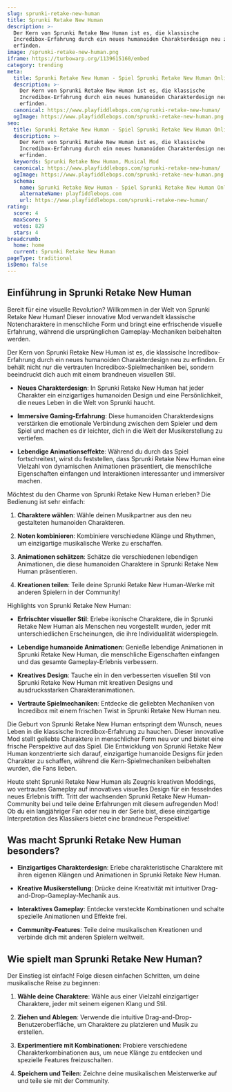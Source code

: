 ```yaml
---
slug: sprunki-retake-new-human
title: Sprunki Retake New Human
description: >-
  Der Kern von Sprunki Retake New Human ist es, die klassische
  Incredibox-Erfahrung durch ein neues humanoiden Charakterdesign neu zu
  erfinden.
image: /sprunki-retake-new-human.png
iframe: https://turbowarp.org/1139615160/embed
category: trending
meta:
  title: Sprunki Retake New Human - Spiel Sprunki Retake New Human Online
  description: >-
    Der Kern von Sprunki Retake New Human ist es, die klassische
    Incredibox-Erfahrung durch ein neues humanoiden Charakterdesign neu zu
    erfinden.
  canonical: https://www.playfiddlebops.com/sprunki-retake-new-human/
  ogImage: https://www.playfiddlebops.com/sprunki-retake-new-human.png
seo:
  title: Sprunki Retake New Human - Spiel Sprunki Retake New Human Online
  description: >-
    Der Kern von Sprunki Retake New Human ist es, die klassische
    Incredibox-Erfahrung durch ein neues humanoiden Charakterdesign neu zu
    erfinden.
  keywords: Sprunki Retake New Human, Musical Mod
  canonical: https://www.playfiddlebops.com/sprunki-retake-new-human/
  ogImage: https://www.playfiddlebops.com/sprunki-retake-new-human.png
  schema:
    name: Sprunki Retake New Human - Spiel Sprunki Retake New Human Online
    alternateName: playfiddlebops.com
    url: https://www.playfiddlebops.com/sprunki-retake-new-human/
rating:
  score: 4
  maxScore: 5
  votes: 829
  stars: 4
breadcrumb:
  home: home
  current: Sprunki Retake New Human
pageType: traditional
isDemo: false
---
```


## Einführung in Sprunki Retake New Human

Bereit für eine visuelle Revolution? Willkommen in der Welt von Sprunki Retake New Human! Dieser innovative Mod verwandelt klassische Notencharaktere in menschliche Form und bringt eine erfrischende visuelle Erfahrung, während die ursprünglichen Gameplay-Mechaniken beibehalten werden.

Der Kern von Sprunki Retake New Human ist es, die klassische Incredibox-Erfahrung durch ein neues humanoiden Charakterdesign neu zu erfinden. Er behält nicht nur die vertrauten Incredibox-Spielmechaniken bei, sondern beeindruckt dich auch mit einem brandneuen visuellen Stil.

- **Neues Charakterdesign**: In Sprunki Retake New Human hat jeder Charakter ein einzigartiges humanoiden Design und eine Persönlichkeit, die neues Leben in die Welt von Sprunki haucht.

- **Immersive Gaming-Erfahrung**: Diese humanoiden Charakterdesigns verstärken die emotionale Verbindung zwischen dem Spieler und dem Spiel und machen es dir leichter, dich in die Welt der Musikerstellung zu vertiefen.

- **Lebendige Animationseffekte**: Während du durch das Spiel fortschreitest, wirst du feststellen, dass Sprunki Retake New Human eine Vielzahl von dynamischen Animationen präsentiert, die menschliche Eigenschaften einfangen und Interaktionen interessanter und immersiver machen.

Möchtest du den Charme von Sprunki Retake New Human erleben? Die Bedienung ist sehr einfach:

1. **Charaktere wählen**: Wähle deinen Musikpartner aus den neu gestalteten humanoiden Charakteren.

1. **Noten kombinieren**: Kombiniere verschiedene Klänge und Rhythmen, um einzigartige musikalische Werke zu erschaffen.

1. **Animationen schätzen**: Schätze die verschiedenen lebendigen Animationen, die diese humanoiden Charaktere in Sprunki Retake New Human präsentieren.

1. **Kreationen teilen**: Teile deine Sprunki Retake New Human-Werke mit anderen Spielern in der Community!

Highlights von Sprunki Retake New Human:

- **Erfrischter visueller Stil**: Erlebe ikonische Charaktere, die in Sprunki Retake New Human als Menschen neu vorgestellt wurden, jeder mit unterschiedlichen Erscheinungen, die ihre Individualität widerspiegeln.

- **Lebendige humanoide Animationen**: Genieße lebendige Animationen in Sprunki Retake New Human, die menschliche Eigenschaften einfangen und das gesamte Gameplay-Erlebnis verbessern.

- **Kreatives Design**: Tauche ein in den verbesserten visuellen Stil von Sprunki Retake New Human mit kreativen Designs und ausdrucksstarken Charakteranimationen.

- **Vertraute Spielmechaniken**: Entdecke die geliebten Mechaniken von Incredibox mit einem frischen Twist in Sprunki Retake New Human neu.

Die Geburt von Sprunki Retake New Human entspringt dem Wunsch, neues Leben in die klassische Incredibox-Erfahrung zu hauchen. Dieser innovative Mod stellt geliebte Charaktere in menschlicher Form neu vor und bietet eine frische Perspektive auf das Spiel. Die Entwicklung von Sprunki Retake New Human konzentrierte sich darauf, einzigartige humanoide Designs für jeden Charakter zu schaffen, während die Kern-Spielmechaniken beibehalten wurden, die Fans lieben.

Heute steht Sprunki Retake New Human als Zeugnis kreativen Moddings, wo vertrautes Gameplay auf innovatives visuelles Design für ein fesselndes neues Erlebnis trifft. Tritt der wachsenden Sprunki Retake New Human-Community bei und teile deine Erfahrungen mit diesem aufregenden Mod! Ob du ein langjähriger Fan oder neu in der Serie bist, diese einzigartige Interpretation des Klassikers bietet eine brandneue Perspektive!

## Was macht Sprunki Retake New Human besonders?

- **Einzigartiges Charakterdesign**: Erlebe charakteristische Charaktere mit ihren eigenen Klängen und Animationen in Sprunki Retake New Human.

- **Kreative Musikerstellung**: Drücke deine Kreativität mit intuitiver Drag-and-Drop-Gameplay-Mechanik aus.

- **Interaktives Gameplay**: Entdecke versteckte Kombinationen und schalte spezielle Animationen und Effekte frei.

- **Community-Features**: Teile deine musikalischen Kreationen und verbinde dich mit anderen Spielern weltweit.

## Wie spielt man Sprunki Retake New Human?

Der Einstieg ist einfach! Folge diesen einfachen Schritten, um deine musikalische Reise zu beginnen:

1. **Wähle deine Charaktere**: Wähle aus einer Vielzahl einzigartiger Charaktere, jeder mit seinem eigenen Klang und Stil.

1. **Ziehen und Ablegen**: Verwende die intuitive Drag-and-Drop-Benutzeroberfläche, um Charaktere zu platzieren und Musik zu erstellen.

1. **Experimentiere mit Kombinationen**: Probiere verschiedene Charakterkombinationen aus, um neue Klänge zu entdecken und spezielle Features freizuschalten.

1. **Speichern und Teilen**: Zeichne deine musikalischen Meisterwerke auf und teile sie mit der Community.
